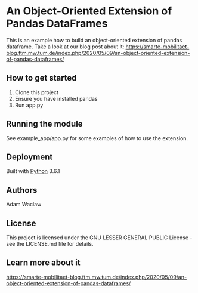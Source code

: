 # An Object-Oriented Extension of Pandas DataFrames
This is an example how to build an object-oriented extension of pandas dataframe. Take a look at our blog post about it:
https://smarte-mobilitaet-blog.ftm.mw.tum.de/index.php/2020/05/09/an-object-oriented-extension-of-pandas-dataframes/

## How to get started
1. Clone this project
2. Ensure you have installed pandas
3. Run app.py 

## Running the module
See example_app/app.py for some examples of how to use the extension.

## Deployment
Built with [Python](https://www.python.org/) 3.6.1

## Authors
Adam Waclaw

## License
This project is licensed under the GNU LESSER GENERAL PUBLIC License - see the LICENSE.md file for details.

## Learn more about it
https://smarte-mobilitaet-blog.ftm.mw.tum.de/index.php/2020/05/09/an-object-oriented-extension-of-pandas-dataframes/

